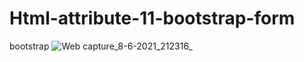 # Html-attribute-11-bootstrap-form
bootstrap
![Web capture_8-6-2021_212316_](https://user-images.githubusercontent.com/74392722/121217827-d5f6ab00-c89f-11eb-8c81-7e00cf1d45b2.jpeg)
